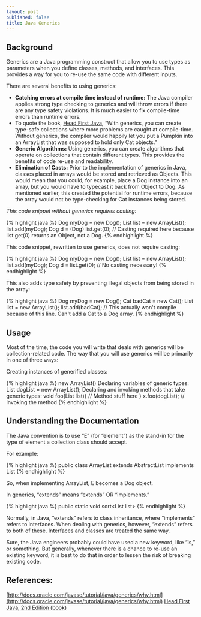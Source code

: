 ```yaml
---
layout: post
published: false
title: Java Generics
---
```

## Background

Generics are a Java programming construct that allow you to use types as parameters when you define classes, methods, and interfaces. This provides a way for you to re-use the same code with different inputs.

There are several benefits to using generics:

* **Catching errors at compile time instead of runtime:** The Java compiler applies strong type checking to generics and will throw errors if there are any type safety violations. It is much easier to fix compile-time errors than runtime errors.
* To quote the book, [Head First Java](http://www.amazon.com/Head-First-Java-2nd-Edition/dp/0596009208), “With generics, you can create type-safe collections where more problems are caught at compile-time. Without generics, the compiler would happily let you put a Pumpkin into an ArrayList that was supposed to hold only Cat objects.”
* **Generic Algorithms:** Using generics, you can create algorithms that operate on collections that contain different types. This provides the benefits of code re-use and readability.
* **Elimination of Casts:** Prior to the implementation of generics in Java, classes placed in arrays would be stored and retrieved as Objects. This would mean that you could, for example, place a Dog instance into an array, but you would have to typecast it back from Object to Dog. As mentioned earlier, this created the potential for runtime errors, because the array would not be type-checking for Cat instances being stored.

_This code snippet without generics requires casting:_

{% highlight java %}
Dog myDog = new Dog();
List list = new ArrayList();
list.add(myDog);
Dog d = (Dog) list.get(0); // Casting required here because list.get(0) returns an Object, not a Dog.
{% endhighlight %}

This code snippet, rewritten to use generics, does not require casting:

{% highlight java %}
Dog myDog = new Dog();
List list = new ArrayList<Dog>();
list.add(myDog);
Dog d = list.get(0); // No casting necessary!
{% endhighlight %}

This also adds type safety by preventing illegal objects from being stored in the array:

{% highlight java %}
Dog myDog = new Dog();
Cat badCat = new Cat();
List list = new ArrayList<Dog>();
list.add(badCat); // This actually won't compile because of this line. Can't add a Cat to a Dog array.
{% endhighlight %}

## Usage

Most of the time, the code you will write that deals with generics will be collection-related code. The way that you will use generics will be primarily in one of three ways:

Creating instances of generified classes:

{% highlight java %}
new ArrayList<Dog>()
 Declaring variables of generic types:
List<Dog> dogList = new ArrayList<Dog>();
 Declaring and invoking methods that take generic types:
void foo(List<Dog> list){
    // Method stuff here
}
x.foo(dogList); // Invoking the method
{% endhighlight %}

## Understanding the Documentation

The Java convention is to use “E” (for “element”) as the stand-in for the type of element a collection class should accept.

For example:

{% highlight java %}
public class ArrayList<E> extends AbstractList<E> implements List<E>
{% endhighlight %}

So, when implementing ArrayList<Dog>, E becomes a Dog object.

In generics, “extends” means “extends” OR “implements.”

{% highlight java %}
public static <T extends Comparable> void sort<List<T> list>
{% endhighlight %}

Normally, in Java, “extends” refers to class inheritance, where “implements” refers to interfaces. When dealing with generics, however, “extends” refers to both of these. Interfaces and classes are treated the same way.

Sure, the Java engineers probably could have used a new keyword, like “is,” or something. But generally, whenever there is a chance to re-use an existing keyword, it is best to do that in order to lessen the risk of breaking existing code.

## References:

[http://docs.oracle.com/javase/tutorial/java/generics/why.html](http://docs.oracle.com/javase/tutorial/java/generics/why.html)
[Head First Java, 2nd Edition (book)](http://www.amazon.com/Head-First-Java-2nd-Edition/dp/0596009208)